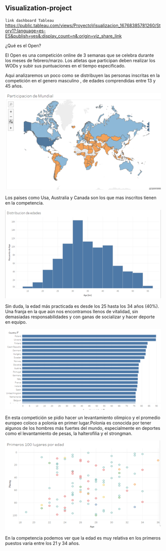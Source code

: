 ## Visualization-project

`link dashboard Tableau`  https://public.tableau.com/views/ProyectoVisualizacion_16768385781260/Story1?:language=es-ES&publish=yes&:display_count=n&:origin=viz_share_link

¿Qué es el Open?

El Open es una competición online de 3 semanas que se celebra durante los meses de febrero/marzo. Los atletas que participan deben realizar los WODs y subir sus puntuaciones en el tiempo especificado.

Aqui analizaremos un poco como se distribuyen las personas inscritas en la competición en el genero masculino , de edades comprendidas entre 13 y 45 años.

![Participacion Mundial](https://github.com/lohe040789/-w5-Visualization-project-/blob/main/Imagenes/mapaopen.png)

Los paises como Usa, Australia y Canada son los que mas inscritos tienen en la competencia.

![Histograma de Edad](https://github.com/lohe040789/-w5-Visualization-project-/blob/main/Imagenes/distribucionEdades.png)

Sin duda, la edad más practicada es desde los 25 hasta los 34 años (40%). Una franja en la que aún nos encontramos llenos de vitalidad, sin demasiadas responsabilidades y con ganas de socializar y hacer deporte en equipo.

![Peso Promedio levantado en europa](https://github.com/lohe040789/-w5-Visualization-project-/blob/main/Imagenes/pesolevantado.png)

En esta competición se pidio hacer un levantamiento olimpico y el promedio europeo coloco a polonia en primer lugar.Polonia es conocida por tener algunos de los hombres más fuertes del mundo, especialmente en deportes como el levantamiento de pesas, la halterofilia y el strongman.

![Primeras 100 posiciones por edad](https://github.com/lohe040789/-w5-Visualization-project-/blob/main/Imagenes/lugarporEdades.png)

En la competencia podemos ver que la edad es muy relativa en los primeros puestos varia entre los 21 y 34 años.
